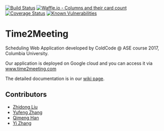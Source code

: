 [![Build Status](https://travis-ci.org/sxsx1xsxs/Time2Meeting.svg?branch=master)](https://travis-ci.org/sxsx1xsxs/Time2Meeting)     [![Waffle.io - Columns and their card count](https://badge.waffle.io/sxsx1xsxs/Time2Meeting.svg?columns=all)](http://waffle.io/sxsx1xsxs/Time2Meeting) [![Coverage Status](https://coveralls.io/repos/github/sxsx1xsxs/Time2Meeting/badge.svg?branch=master)](https://coveralls.io/github/sxsx1xsxs/Time2Meeting?branch=master) 
[![Known Vulnerabilities](https://snyk.io/test/github/sxsx1xsxs/time2meeting/badge.svg)](https://snyk.io/test/github/sxsx1xsxs/time2meeting)

# Time2Meeting
Scheduling Web Application developed by ColdCode @ ASE course 2017, Columbia University.

Our application is deployed on Google cloud and you can access it via www.time2meeting.com

The detailed documentation is in our [wiki page](https://github.com/sxsx1xsxs/Time2Meeting/wiki).


## Contributors
* [Zhidong Liu](https://github.com/tonyshadow)
* [Yufeng Zhang](https://waynezhang511.github.io)
* [Qimeng Han](https://github.com/sherryhan77)
* [Yi Zhang](https://github.com/sxsx1xsxs)
